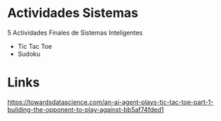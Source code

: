 # Actividades Sistemas
5 Actividades Finales de Sistemas Inteligentes
- Tic Tac Toe
- Sudoku


# Links
https://towardsdatascience.com/an-ai-agent-plays-tic-tac-toe-part-1-building-the-opponent-to-play-against-bb5af74fded1
